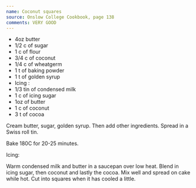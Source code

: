 ```yaml
---
name: Coconut squares
source: Onslow College Cookbook, page 138
comments: VERY GOOD
---
```


* 4oz butter
* 1/2 c of sugar
* 1 c of flour
* 3/4 c of coconut
* 1/4 c of wheatgerm
* 1 t of baking powder
* 1 t of golden syrup
* Icing :
* 1/3 tin of condensed milk
* 1 c of icing sugar
* 1oz of butter
* 1 c of coconut
* 3 t of cocoa

Cream butter, sugar, golden syrup.  Then add other ingredients. Spread in a Swiss roll tin.  

Bake 180C for 20-25 minutes.

Icing:

Warm condensed milk and butter in a saucepan over low heat.  Blend in icing sugar, then coconut and lastly the cocoa.  Mix well and spread on cake while hot.  Cut into squares when it has cooled a little.

